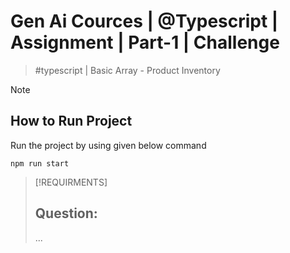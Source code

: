 # Gen Ai Cources | @Typescript | Assignment | Part-1 | Challenge
  > #typescript | Basic Array - Product Inventory

> [!NOTE]
> ## How to Run Project
> Run the project by using given below command
  > ```
  > npm run start
  > ```

> [!REQUIRMENTS]
> ## Question: 
> ...